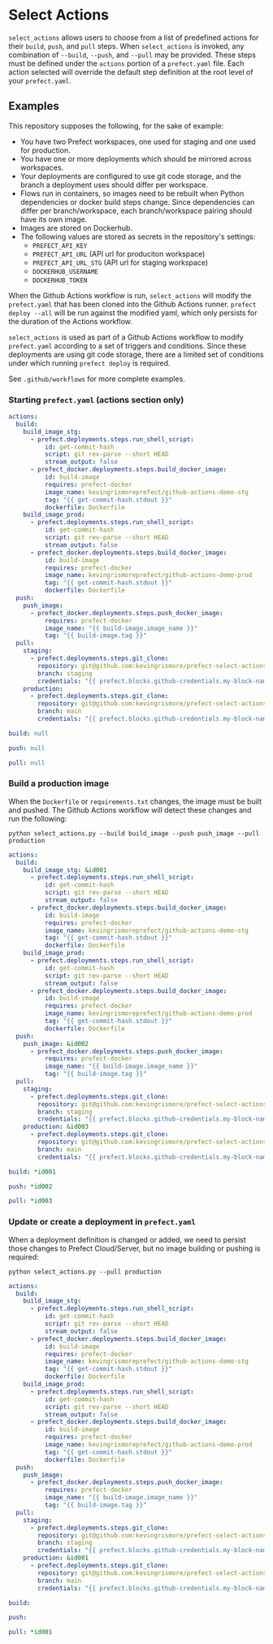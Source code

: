 # Select Actions

`select_actions` allows users to choose from a list of predefined actions for their `build`, `push`, and `pull` steps. When `select_actions` is invoked, any combination of `--build`, `--push`, and `--pull` may be provided. These steps must be defined under the `actions` portion of a `prefect.yaml` file. Each action selected will override the default step definition at the root level of your `prefect.yaml`.

## Examples

This repository supposes the following, for the sake of example:

- You have two Prefect workspaces, one used for staging and one used for production.
- You have one or more deployments which should be mirrored across workspaces.
- Your deployments are configured to use git code storage, and the branch a deployment uses should differ per workspace.
- Flows run in containers, so images need to be rebuilt when Python dependencies or docker build steps change. Since dependencies can differ per branch/workspace, each branch/workspace pairing should have its own image.
- Images are stored on Dockerhub.
- The following values are stored as secrets in the repository's settings:
  - `PREFECT_API_KEY`
  - `PREFECT_API_URL` (API url for produciton workspace)
  - `PREFECT_API_URL_STG` (API url for staging workspace)
  - `DOCKERHUB_USERNAME`
  - `DOCKERHUB_TOKEN`

When the Github Actions workflow is run, `select_actions` will modify the `prefect.yaml` that has been cloned into the Github Actions runner. `prefect deploy --all` will be run against the modified yaml, which only persists for the duration of the Actions workflow.

`select_actions` is used as part of a Github Actions workflow to modify `prefect.yaml` according to a set of triggers and conditions. Since these deployments are using git code storage, there are a limited set of conditions under which running `prefect deploy` is required.

See `.github/workflows` for more complete examples.

### Starting `prefect.yaml` (actions section only)

```yaml
actions:
  build:
    build_image_stg:
      - prefect.deployments.steps.run_shell_script:
          id: get-commit-hash
          script: git rev-parse --short HEAD
          stream_output: false
      - prefect_docker.deployments.steps.build_docker_image:
          id: build-image
          requires: prefect-docker
          image_name: kevingrismoreprefect/github-actions-demo-stg
          tag: "{{ get-commit-hash.stdout }}"
          dockerfile: Dockerfile
    build_image_prod:
      - prefect.deployments.steps.run_shell_script:
          id: get-commit-hash
          script: git rev-parse --short HEAD
          stream_output: false
      - prefect_docker.deployments.steps.build_docker_image:
          id: build-image
          requires: prefect-docker
          image_name: kevingrismoreprefect/github-actions-demo-prod
          tag: "{{ get-commit-hash.stdout }}"
          dockerfile: Dockerfile
  push:
    push_image:
      - prefect_docker.deployments.steps.push_docker_image:
          requires: prefect-docker
          image_name: "{{ build-image.image_name }}"
          tag: "{{ build-image.tag }}"
  pull:
    staging:
      - prefect.deployments.steps.git_clone:
        repository: git@github.com:kevingrismore/prefect-select-actions.git
        branch: staging
        credentials: "{{ prefect.blocks.github-credentials.my-block-name }}"
    production:
      - prefect.deployments.steps.git_clone:
        repository: git@github.com:kevingrismore/prefect-select-actions.git
        branch: main
        credentials: "{{ prefect.blocks.github-credentials.my-block-name }}"

build: null

push: null

pull: null
```

### Build a production image

When the `Dockerfile` or `requirements.txt` changes, the image must be built and pushed. The Github Actions workflow will detect these changes and run the following:

`python select_actions.py --build build_image --push push_image --pull production`

```yaml
actions:
  build:
    build_image_stg: &id001
      - prefect.deployments.steps.run_shell_script:
          id: get-commit-hash
          script: git rev-parse --short HEAD
          stream_output: false
      - prefect_docker.deployments.steps.build_docker_image:
          id: build-image
          requires: prefect-docker
          image_name: kevingrismoreprefect/github-actions-demo-stg
          tag: "{{ get-commit-hash.stdout }}"
          dockerfile: Dockerfile
    build_image_prod:
      - prefect.deployments.steps.run_shell_script:
          id: get-commit-hash
          script: git rev-parse --short HEAD
          stream_output: false
      - prefect_docker.deployments.steps.build_docker_image:
          id: build-image
          requires: prefect-docker
          image_name: kevingrismoreprefect/github-actions-demo-prod
          tag: "{{ get-commit-hash.stdout }}"
          dockerfile: Dockerfile
  push:
    push_image: &id002
      - prefect_docker.deployments.steps.push_docker_image:
          requires: prefect-docker
          image_name: "{{ build-image.image_name }}"
          tag: "{{ build-image.tag }}"
  pull:
    staging:
      - prefect.deployments.steps.git_clone:
        repository: git@github.com:kevingrismore/prefect-select-actions.git
        branch: staging
        credentials: "{{ prefect.blocks.github-credentials.my-block-name }}"
    production: &id003
      - prefect.deployments.steps.git_clone:
        repository: git@github.com:kevingrismore/prefect-select-actions.git
        branch: main
        credentials: "{{ prefect.blocks.github-credentials.my-block-name }}"

build: *id001

push: *id002

pull: *id003
```

### Update or create a deployment in `prefect.yaml`

When a deployment definition is changed or added, we need to persist those changes to Prefect Cloud/Server, but no image building or pushing is required:

`python select_actions.py --pull production`

```yaml
actions:
  build:
    build_image_stg:
      - prefect.deployments.steps.run_shell_script:
          id: get-commit-hash
          script: git rev-parse --short HEAD
          stream_output: false
      - prefect_docker.deployments.steps.build_docker_image:
          id: build-image
          requires: prefect-docker
          image_name: kevingrismoreprefect/github-actions-demo-stg
          tag: "{{ get-commit-hash.stdout }}"
          dockerfile: Dockerfile
    build_image_prod:
      - prefect.deployments.steps.run_shell_script:
          id: get-commit-hash
          script: git rev-parse --short HEAD
          stream_output: false
      - prefect_docker.deployments.steps.build_docker_image:
          id: build-image
          requires: prefect-docker
          image_name: kevingrismoreprefect/github-actions-demo-prod
          tag: "{{ get-commit-hash.stdout }}"
          dockerfile: Dockerfile
  push:
    push_image:
      - prefect_docker.deployments.steps.push_docker_image:
          requires: prefect-docker
          image_name: "{{ build-image.image_name }}"
          tag: "{{ build-image.tag }}"
  pull:
    staging:
      - prefect.deployments.steps.git_clone:
        repository: git@github.com:kevingrismore/prefect-select-actions.git
        branch: staging
        credentials: "{{ prefect.blocks.github-credentials.my-block-name }}"
    production: &id001
      - prefect.deployments.steps.git_clone:
        repository: git@github.com:kevingrismore/prefect-select-actions.git
        branch: main
        credentials: "{{ prefect.blocks.github-credentials.my-block-name }}"

build:

push:

pull: *id001
```
